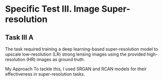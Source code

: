 # Specific Test III. Image Super-resolution
## Task III A
The task required training a deep learning-based super-resolution model to upscale low-resolution (LR) strong lensing images using the provided high-resolution (HR) images as ground truth. 

My Approach
To tackle this, I used SRGAN and RCAN models for their effectiveness in super-resolution tasks. 


